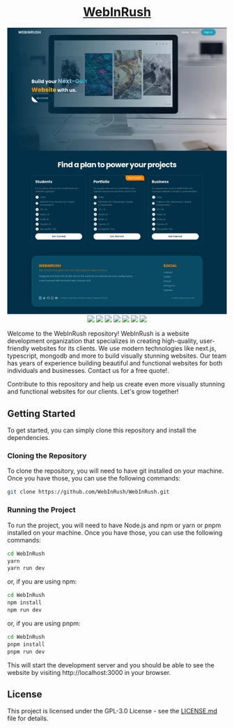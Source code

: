 <div align="center">

# [WebInRush](https://WebInRush.vercel.app/)

![](https://raw.githubusercontent.com/WebInRush/WebInRush/main/preview.webp)
![](https://img.shields.io/github/license/WebInRush/WebInRush?style=for-the-badge)
![](https://img.shields.io/github/languages/top/WebInRush/WebInRush?style=for-the-badge)
![](https://img.shields.io/github/languages/count/WebInRush/WebInRush?style=for-the-badge)
![](https://img.shields.io/github/languages/code-size/WebInRush/WebInRush?style=for-the-badge)
![](https://img.shields.io/github/repo-size/WebInRush/WebInRush?style=for-the-badge)
![](https://img.shields.io/github/last-commit/WebInRush/WebInRush?style=for-the-badge)
![](https://img.shields.io/github/commit-activity/w/WebInRush/WebInRush?style=for-the-badge)

</div>

Welcome to the WebInRush repository! WebInRush is a website development organization that specializes in creating high-quality, user-friendly websites for its clients. We use modern technologies like next.js, typescript, mongodb and more to build visually stunning websites. Our team has years of experience building beautiful and functional websites for both individuals and businesses. Contact us for a free quote!.

Contribute to this repository and help us create even more visually stunning and functional websites for our clients. Let's grow together!

## Getting Started

To get started, you can simply clone this repository and install the dependencies.

### Cloning the Repository

To clone the repository, you will need to have git installed on your machine. Once you have those, you can use the following commands:

```bash
git clone https://github.com/WebInRush/WebInRush.git
```

### Running the Project

To run the project, you will need to have Node.js and npm or yarn or pnpm installed on your machine. Once you have those, you can use the following commands:

```bash
cd WebInRush
yarn
yarn run dev
```

or, if you are using npm:

```bash
cd WebInRush
npm install
npm run dev
```

or, if you are using pnpm:

```bash
cd WebInRush
pnpm install
pnpm run dev
```

This will start the development server and you should be able to see the website by visiting http://localhost:3000 in your browser.

## License

This project is licensed under the GPL-3.0 License - see the [LICENSE.md](https://github.com/WebInRush/WebInRush/blob/main/LICENSE) file for details.
